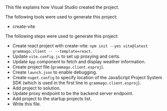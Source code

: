This file explains how Visual Studio created the project.

The following tools were used to generate this project:
- create-vite

The following steps were used to generate this project:
- Create react project with create-vite: `npm init --yes vite@latest grammago.client -- --template=react`.
- Update `vite.config.js` to set up proxying and certs.
- Update `App` component to fetch and display weather information.
- Create project file (`grammago.client.esproj`).
- Create `launch.json` to enable debugging.
- Create `nuget.config` to specify location of the JavaScript Project System SDK (which is used in the first line in `grammago.client.esproj`).
- Add project to solution.
- Update proxy endpoint to be the backend server endpoint.
- Add project to the startup projects list.
- Write this file.
